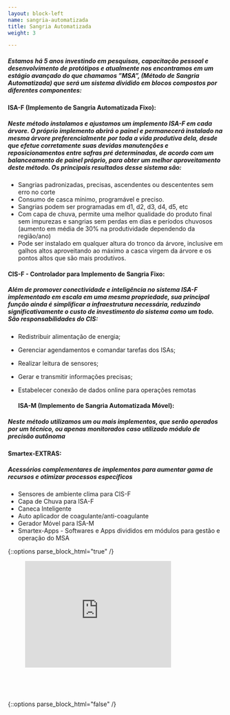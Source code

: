 ```yaml
---
layout: block-left
name: sangria-automatizada
title: Sangria Automatizada
weight: 3

---
```

##### Estamos há 5 anos investindo em pesquisas, capacitação pessoal e desenvolvimento de protótipos e atualmente nos encontramos em um estágio avançado do que chamamos ”MSA”, (Método de Sangria Automatizada) que será um sistema dividido em blocos compostos por diferentes componentes:

#### **ISA-F (Implemento de Sangria Automatizada Fixo):**

##### Neste método instalamos e ajustamos um implemento ISA-F em cada árvore. O próprio implemento abrirá o painel e permanecerá instalado na mesma árvore preferencialmente por toda a vida produtiva dela, desde que efetue corretamente suas devidas manutenções e reposicionamentos entre safras pré determinadas, de acordo com um balanceamento de painel próprio, para obter um melhor aproveitamento deste método. Os principais resultados desse sistema são:

* Sangrias padronizadas, precisas, ascendentes ou descententes sem erro no corte
* Consumo de casca mínimo, programável e preciso.
* Sangrias podem ser programadas em d1, d2, d3, d4, d5, etc
* Com capa de chuva, permite uma melhor qualidade do produto final sem impurezas e sangrias sem perdas em dias e períodos chuvosos (aumento em média de 30% na produtividade dependendo da região/ano)
* Pode ser instalado em qualquer altura do tronco da árvore, inclusive em galhos altos aproveitando ao máximo a casca virgem da árvore e os pontos altos que são mais produtivos.

#### **CIS-F - Controlador para Implemento de Sangria Fixo:**

##### Além de promover conectividade e inteligência no sistema ISA-F implementado em escala em uma mesma propriedade, sua principal função ainda é simplificar a infraestrutura necessária, reduzindo significativamente o custo de investimento do sistema como um todo. São responsabilidades do CIS:

* Redistribuir alimentação de energia;
* Gerenciar agendamentos e comandar tarefas dos ISAs;
* Realizar leitura de sensores;
* Gerar e transmitir informações precisas;
* Estabelecer conexão de dados online para operações remotas

  #### **ISA-M (Implemento de Sangria Automatizada Móvel):**

##### Neste método utilizamos um ou mais implementos, que serão operados por um técnico, ou apenas monitorados caso utilizado módulo de precisão autônoma

#### **Smartex-EXTRAS:**

##### Acessórios complementares de implementos para aumentar gama de recursos e otimizar processos específicos

* Sensores de ambiente clima para CIS-F
* Capa de Chuva para ISA-F
* Caneca Inteligente
* Auto aplicador de coagulante/anti-coagulante
* Gerador Móvel para ISA-M
* Smartex-Apps - Softwares e Apps divididos em módulos para gestão e operação do MSA

{::options parse_block_html="true" /}
<figure style="position: relative; padding-bottom: 56.25%; padding-top: 25px; height: 0;">
<iframe src="https://www.youtube.com/embed/p4DAHWZQwh0?fs=0" frameborder="0" style="position: absolute; top: 0;	left: 0; width: 80%;	height: 80%;"></iframe>
</figure>
{::options parse_block_html="false" /}